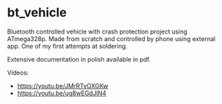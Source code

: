 # bt_vehicle
Bluetooth controlled vehicle with crash protection project using ATmega328p. 
Made from scratch and controlled by phone using external app. One of my first attempts at soldering. 

Extensive documentation in polish available in pdf.

Videos:

- https://youtu.be/JMrRTvOXGKw
- https://youtu.be/ug8wEGdJlN4
